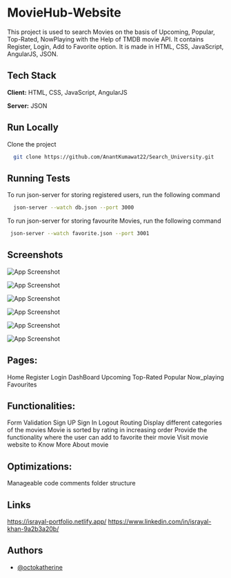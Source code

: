 
# MovieHub-Website

This project is used to search Movies on the basis of Upcoming, Popular, Top-Rated, NowPlaying with the Help of TMDB movie API. It contains Register, Login, Add to 
Favorite option. It is made in HTML, CSS, JavaScript, AngularJS, JSON.




## Tech Stack

**Client:**  HTML, CSS, JavaScript, AngularJS

**Server:** JSON


## Run Locally

Clone the project

```bash
  git clone https://github.com/AnantKumawat22/Search_University.git
```


## Running Tests

To run json-server for storing registered users, run the following command

```bash
  json-server --watch db.json --port 3000
```

To run json-server for storing favourite Movies, run the following command

```bash
 json-server --watch favorite.json --port 3001
```
## Screenshots

![App Screenshot](https://github.com/israyalkhan/MovieHub-Website/assets/108631568/2bb27839-6c3a-4205-a68a-a1005238b0a0)

![App Screenshot](https://github.com/israyalkhan/MovieHub-Website/assets/108631568/f52be300-84bd-47eb-a611-4e4487980133)

![App Screenshot](https://github.com/israyalkhan/MovieHub-Website/assets/108631568/23c61002-6eca-4fdd-adb2-0509df97ba35)

![App Screenshot](https://github.com/israyalkhan/MovieHub-Website/assets/108631568/69d46591-2eda-4726-8be8-57566af001ff)

![App Screenshot](https://github.com/israyalkhan/MovieHub-Website/assets/108631568/7b5f5a61-015f-4b5b-adda-67456e9184c5)

![App Screenshot](https://github.com/israyalkhan/MovieHub-Website/assets/108631568/3a9e5b35-95b2-4e13-a85b-99279930cbf0)

## Pages:

Home 
Register
Login
DashBoard
Upcoming
Top-Rated
Popular
Now_playing
Favourites
## Functionalities:

Form Validation
Sign UP
Sign In
Logout
Routing
Display different categories of the movies
Movie is sorted by rating in increasing order
Provide the functionality where the user can add to favorite their movie
Visit movie website to Know More About movie
## Optimizations:

Manageable code
comments
folder structure


## Links

https://israyal-portfolio.netlify.app/
https://www.linkedin.com/in/israyal-khan-9a2b3a20b/
## Authors

- [@octokatherine](https://github.com/israyalkhan)

